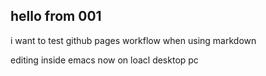 ## hello from 001

i want to test github pages workflow when using markdown

editing inside emacs now on loacl desktop pc
